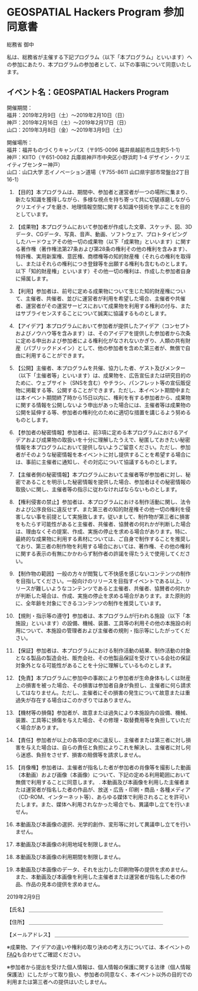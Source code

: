 # GEOSPATIAL Hackers Program 参加同意書

総務省 御中

私は、総務省が主催する下記プログラム（以下「本プログラム」といいます）への参加にあたり、本プログラムの参加者として、以下の事項について同意いたします。

## イベント名：GEOSPATIAL Hackers Program

開催期間：  
福井：2019年2月9日（土）〜2019年2月10日（日）  
神戸：2019年2月16日（土）〜2019年2月17日（日）  
山口：2019年3月8日（金）〜2019年3月9日（土）

開催場所：   
福井：福井ものづくりキャンパス（〒915-0096 福井県越前市瓜生町5-1-1）  
神戸：KIITO（〒651-0082 兵庫県神戸市中央区小野浜町 1-4 デザイン・クリエイティブセンター神戸）  
山口：山口大学 志イノベーション道場（〒755-8611 山口県宇部市常盤台2丁目16-1）


1. 【目的】本プログラムは、期間中、参加者と運営者が一つの場所に集まり、新たな知識を獲得しながら、多様な視点を持ち寄って共に切磋琢磨しながらクリエイティブを磨き、地理情報空間に関する知識や技術を学ぶことを目的としています。

2. 【成果物】本プログラムにおいて参加者が作成した文章、スケッチ、図、3Dデータ、CGデータ、写真、音声、動画、ソフトウェア、プロトタイピングしたハードウェアその他一切の成果物（以下「成果物」といいます）に関する著作権（著作権法第27条および第28条の権利その他の権利を含みます）、特許権、実用新案権、意匠権、商標権等の知的財産権（それらの権利を取得し、またはそれらの権利につき登録等を出願する権利も含むものとします。以下「知的財産権」といいます）その他一切の権利は、作成した参加者自身に帰属します。

3. 【利用】参加者は、前号に定める成果物について生じた知的財産権について、主催者、共催者、並びに運営者が利用を希望した場合、主催者や共催者、運営者がその運営サービスにおいて成果物を利用する権利の付与、またはサブライセンスすることについて誠実に協議するものとします。

4. 【アイデア】本プログラムにおいて参加者が提供したアイデア（コンセプトおよびノウハウ等を含みます）は、そのアイデアを提供した参加者から次条に定める申出および参加者による権利化がなされないかぎり、人類の共有財産（パブリックドメイン）として、他の参加者を含めた第三者が、無償で自由に利用することができます。

5. 【公開】主催者、本プログラムを共催、協力した者、ゲスト及びメンター（以下「主催者等」といいます）は、成果物を、広告宣伝または研究目的のために、ウェブサイト（SNSを含む）やチラシ、パンフレット等の宣伝販促物に掲載する等、公開することができます。ただし、本イベント期間中または本イベント期間終了時から15日以内に、権利を有する参加者から、成果物に関する情報を公開しないよう申出があった場合には、主催者等は成果物の公開を延伸する等、参加者の権利化のために適切な措置を講じるよう努めるものとします。

6. 【参加者の秘密情報】参加者は、前3項に定める本プログラムにおけるアイデアおよび成果物の取扱いを十分に理解したうえで、秘匿しておきたい秘密情報を本プログラムにおいて提供しないようご留意ください。ただし、参加者がそのような秘密情報を本イベントに対し提供することを希望する場合には、事前に主催者に通知し、その対応について協議するものとします。

7. 【主催者側の秘密情報】本プログラムにおいて主催者等が参加者に対し、秘密であることを明示した秘密情報を提供した場合、参加者はその秘密情報の取扱いに関し、主催者等の指示に従わなければならないものとします。

8. 【権利侵害の禁止】参加者は、本プログラムにおける制作活動に関し、法令および公序良俗に違反せず、また第三者の知的財産権その他一切の権利を侵害しない事を前提として実施致します。従いまして、制作物が第三者に損害をもたらす可能性があると主催者、共催者、協賛者の何れかが判断した場合は、理由なくその提案、作成、実施の停止を求める場合があります。特に、最終的な成果物に利用する素材については、ご自身で制作することを推奨しており、第三者の制作物を利用する場合においては、著作権、その他の権利に関する表示の有無にかかわらず制作者の許諾を得たうえで使用してください。

9. 【制作物の範囲】一般の方々が閲覧して不快感を感じないコンテンツの制作を目指してください。一般向けのリリースを目指すイベントである以上、リリースが難しいようなコンテンツであると主催者、共催者、協賛者の何れかが判断した場合は、作成、実施の停止を求める場合があります。また原則的に、全年齢を対象にできるコンテンツの制作を推奨しています。

10. 【規則・指示等の遵守】参加者は、本プログラムが行われる施設（以下「本施設」といいます）の設備、機械、装置、工具等の利用その他の本施設の利用について、本施設の管理者および主催者の規則・指示等にしたがってください。

11. 【保証】参加者は、本プログラムにおける制作活動の結果、制作活動の対象となる製品の製造会社、販売会社、その他製品保証を受けている会社の保証対象外となる可能性があることを十分に理解しているものとします。

12. 【免責】本プログラムに参加中の事故により参加者が生命身体もしくは財産上の損害を被った場合、その損害は参加者自身が負担し、主催者に何ら請求してはなりません。ただし、主催者にその損害の発生について故意または重過失が存在する場合はこのかぎりではありません。

13. 【機材等の損傷】参加者が、故意または過失により本施設内の設備、機械、装置、工具等に損傷を与えた場合、その修理・取替費用等を負担していただく場合があります。

14. 【責任】参加者が以上の各項の定めに違反し、主催者または第三者に対し損害を与えた場合は、自らの責任と負担によりこれを解決し、主催者に対し何ら迷惑、負担をさせず、損害の賠償等を請求しません。

15. 【肖像権】参加者は、主催者が指名した者が参加者の肖像等を撮影した動画（本動画）および画像（本画像）について、下記の定める利用範囲において無償で利用することに同意します。 . 本動画及び本画像を利用した主催者または運営者が指名した者の作品が、放送・広告・印刷・商品・各種メディア（CD-ROM、インターネット等）、あらゆる媒体で利用されることを許可いたします。また、媒体へ利用されなかった場合でも、異議申し立てを行いません。

  1. 本動画及び本画像の選択、光学的創作、変形等に対して異議申し立てを行いません。
  2. 本動画及び本画像の利用地域を制限しません。
  3. 本動画及び本画像の利用期間を制限しません。
  4. 本動画及び本画像のデータ、それを出力した印刷物等の提供を求めません。また、本動画及び本画像を利用した主催者または運営者が指名した者の作品、作品の見本の提供を求めません。

2019年2月9日

【氏名】 ＿＿＿＿＿＿＿＿＿＿＿＿＿＿＿＿＿＿＿＿＿＿＿＿＿＿

【住所】 ＿＿＿＿＿＿＿＿＿＿＿＿＿＿＿＿＿＿＿＿＿＿＿＿＿＿

【メールアドレス】 ＿＿＿＿＿＿＿＿＿＿＿＿＿＿＿＿＿＿＿＿＿＿＿＿＿＿

※成果物、アイデアの違いや権利の取り決めの考え方については、本イベントの[FAQ](https://github.com/HackCamp/GHP/blob/master/FAQ.md)も合わせてご確認ください。

※参加者から提出を受けた個人情報は、個人情報の保護に関する法律（個人情報保護法）にしたがって取り扱い、参加者の同意なく、本イベント以外の目的での利用または第三者への提供はいたしません。
